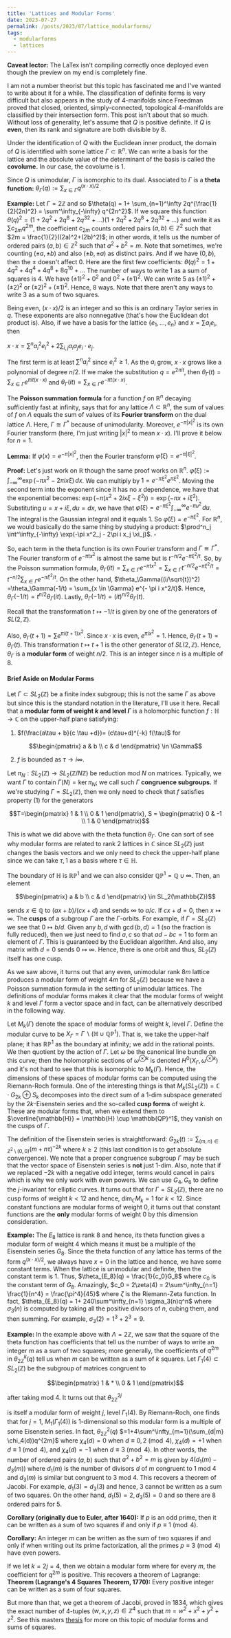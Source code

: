 ```yaml
---
title: 'Lattices and Modular Forms'
date: 2023-07-27
permalink: /posts/2023/07/lattice_modularforms/
tags:
  - modularforms
  - lattices
---
```


**Caveat lector:** The LaTex isn't compiling correctly once deployed even though the preview on my end is completely fine.

I am not a number theorist but this topic has fascinated me and I've wanted to write about it for a while. The classification of definite forms is very difficult but also appears in the study of 4-manifolds since Freedman proved that closed, oriented, simply-connected, topological 4-manifolds are classified by their intersection form. This post isn't about that so much. Without loss of generality, let's assume that $Q$ is positive definite. If $Q$ is **even**, then its rank and signature are both divisible by 8.

Under the identification of $Q$ with the Euclidean inner product, the domain of $Q$ is identified with some lattice $\Gamma \subset \mathbb{R}^n$. We can write a basis for the lattice and the absolute value of the determinant of the basis is called the **covolume.** In our case, the covolume is 1. 

Since $Q$ is unimodular, $\Gamma$ is isomorphic to its dual. Associated to $\Gamma$ is a **theta function:**
$\theta_\Gamma(q) := \sum_{x\in \Gamma} q^{(x \cdot x)/2}$.

**Example:** Let $\Gamma = 2 \mathbb{Z}$ and so $\theta(q) = 1+ \sum_{n=1}^\infty 2q^{\frac{1}{2}(2n)^2} = \sum^\infty_{-\infty} q^{2n^2}$. If we square this function $\theta(q)^2 = (1+2q^2+2q^8+2q^{32}+...)(1+2q^2+2q^8+2q^{32}+...)$ and write it as $\sum c_{2m}q^{2m}$, the coefficient $c_{2m}$ counts ordered pairs $(a,b) \in \mathbb{Z}^2$ such that $2m = \frac{1}{2}((2a)^2+(2b)^2)$; in other words, it tells us the number of ordered pairs $(a,b) \in \mathbb{Z}^2$ such that $a^2+b^2 = m$. Note that sometimes, we're counting $(\pm a,\pm b)$ and also $(\pm b,\pm a)$ as distinct pairs. And if we have $(0,b)$, then the $\pm$ doesn't affect 0. Here are the first few coefficients:
$\theta(q)^2 = 1 + 4q^2+4q^4+4q^8+8q^{10}+...$
The number of ways to write $1$ as a sum of squares is 4. We have $(\pm 1)^2 + 0^2$ and $0^2 + (\pm 1)^2$. We can write 5 as $(\pm 1)^2+(\pm 2)^2$ or $(\pm 2)^2 + (\pm 1)^2$. Hence, 8 ways. Note that there aren't any ways to write 3 as a sum of two squares.

Being even, $(x\cdot x)/2$ is an integer and so this is an ordinary Taylor series in $q$. These exponents are also nonnegative (that's how the Euclidean dot product is). Also, if we have a basis for the lattice $\{e_1,...,e_n\}$ and $x = \sum a_i e_i$, then 

$x\cdot x = \sum^n a^2_i e^2_i + 2\sum_{i,j} a_i a_j e_i\cdot e_j$. 

The first term is at least $\sum^n a^2_i$ since $e^2_i \geq 1$. As the $a_i$ grow, $x\cdot x$ grows like a polynomial of degree $n/2$. If we make the substitution $q = e^{2\pi i t}$, then $\theta_\Gamma(t) = \sum_{x \in \Gamma} e^{\pi it (x\cdot x)}$ and
$\theta_\Gamma(it ) = \sum_{x \in \Gamma} e^{-\pi t (x\cdot x)}$.

The **Poisson summation formula** for a function $f$ on $\mathbb{R}^n$ decaying sufficiently fast at infinity, says that for any lattice $\Lambda \subset \mathbb{R}^n$, the sum of values of $f$ on $\Lambda$ equals the sum of values of its **Fourier transform** on the dual lattice $\Lambda$. Here, $\Gamma \cong \Gamma^*$ because of unimodularity. Moreover, $e^{-\pi |x|^2}$ is its own Fourier transform (here, I'm just writing $|x|^2$ to mean $x \cdot x$). I'll prove it below for $n=1$.

**Lemma:** If $\varphi(x) = e^{-\pi |x|^2}$, then the Fourier transform $\hat{\varphi}(\xi) = e^{-\pi |\xi|^2}$.

**Proof:** Let's just work on $\mathbb{R}$ though the same proof works on $\mathbb{R}^n$. $\hat{\varphi}(\xi):= \int^\infty_{-\infty} \exp(-\pi x^2-2\pi ix \xi) \, dx$. We can multiply by $1 = e^{-\pi \xi^2} e^{\pi \xi^2}$. Moving the second term into the exponent since it has no $x$ dependence, we have that the exponential becomes: $\exp(-\pi(x^2+2ix \xi -\xi^2)) = \exp(-\pi x+i\xi^2)$. Substituting $u = x+i\xi, du = dx$, we have that $\hat{\varphi}(\xi) = e^{-\pi \xi^2} \int^\infty_{-\infty}  e^{-\pi u^2}\, du$. The integral is the Gaussian integral and it equals 1. So $\hat{\varphi}(\xi) = e^{-\pi \xi^2}$. For $\mathbb{R}^n$, we would basically do the same thing by studying a product: $\prod^n_j \int^\infty_{-\infty} \exp(-\pi x^2_j - 2\pi i x_j \xi_j)$. $\square$

So, each term in the theta function is its own Fourier transform and $\Gamma \cong \Gamma^*$. The Fourier transform of $e^{-\pi t x^2}$ is almost the same but is $t^{-n/2}e^{-\pi \xi^2/t}$. So, by the Poisson summation formula, $\theta_\Gamma(it) = \sum_{x \in \Gamma} e^{-\pi t x^2} = \sum_{x \in \Gamma} t^{-n/2} e^{-\pi \xi^2/t} = t^{-n/2} \sum_{x \in \Gamma} e^{-\pi \xi^2/t}$. On the other hand, $\theta_\Gamma((i/\sqrt{t})^2) =\theta_\Gamma(-1/t) = \sum_{x \in \Gamma} e^{- \pi i x^2/t}$. Hence, $\theta_\Gamma(-1/t) = t^{n/2}\theta_\Gamma(it)$. Lastly, $\theta_\Gamma(-1/t) = (it)^{n/2}\theta_\Gamma(t)$.

Recall that the transformation $t \mapsto -1/t$ is given by one of the generators of $SL(2,\mathbb{Z})$. 

Also, $\theta_\Gamma(t + 1) = \sum e^{\pi i(t+1)x^2}$. Since $x\cdot x$ is even, $e^{\pi i x^2} = 1$. Hence, $\theta_\Gamma(t+1) = \theta_\Gamma(t)$. This transformation $t \mapsto t+1$ is the other generator of $SL(2,\mathbb{Z})$. Hence, $\theta_\Gamma$ is a **modular form** of weight $n/2$. This is an integer since $n$ is a multiple of 8.

#### Brief Aside on Modular Forms

Let $\Gamma \subset SL_2(\mathbb{Z})$ be a finite index subgroup; this is not the same $\Gamma$ as above but since this is the standard notation in the literature, I'll use it here. Recall that a **modular form of weight $k$ and level $\Gamma$** is a holomorphic function $f:\mathbb{H} \to \mathbb{C}$ on the upper-half plane satisfying:
1. $f(\frac{a\tau + b}{c \tau +d})= (c\tau+d)^{-k} f(\tau)$ for
```math
\begin{pmatrix} a & b \\ c & d \end{pmatrix} \in \Gamma
```
2. $f$ is bounded as $\tau \to i \infty$.

Let $\pi_N:SL_2(\mathbb{Z}) \to SL_2(\mathbb{Z}/N\mathbb{Z})$ be reduction mod $N$ on matrices. Typically, we want $\Gamma$ to contain $\Gamma(N) = \ker \pi_N$; we call such $\Gamma$ **congruence subgroups.** If we're studying $\Gamma = SL_2(\mathbb{Z})$, then we only need to check that $f$ satisfies property (1) for the generators 
```math
T=\begin{pmatrix} 1 & 1 \\ 0 & 1 \end{pmatrix}, S = \begin{pmatrix} 0 & -1 \\ 1 & 0 \end{pmatrix}
```
This is what we did above with the theta function $\theta_\Gamma$. One can sort of see why modular forms are related to rank 2 lattices in $\mathbb{C}$ since $SL_2(\mathbb{Z})$ just changes the basis vectors and we only need to check the upper-half plane since we can take $\tau, 1$ as a basis where $\tau \in \mathbb{H}$.

The boundary of $\mathbb{H}$ is $\mathbb{RP}^1$ and we can also consider $\mathbb{QP}^1 = \mathbb{Q} \cup \infty$. Then, an element 
```math
\begin{pmatrix} a & b \\ c & d \end{pmatrix} \in SL_2(\mathbb{Z})
```
sends $x \in \mathbb{Q}$ to $(ax+b)/(cx+d)$ and sends $\infty$ to $a/c$. If $cx+d = 0$, then $x \mapsto \infty$. The **cusps** of a subgroup $\Gamma$ are the $\Gamma$-orbits. For example, if $\Gamma = SL_2(\mathbb{Z})$ we see that $0 \mapsto b/d$. Given any $b,d$ with $\gcd(b,d) = 1$ (so the fraction is fully reduced), then we just need to find $a,c$ so that $ad-bc=1$ to form an element of $\Gamma$. This is guaranteed by the Euclidean algorithm. And also, any matrix with $d=0$ sends $0 \mapsto \infty$. Hence, there is one orbit and thus, $SL_2(\mathbb{Z})$ itself has one cusp.

As we saw above, it turns out that any even, unimodular rank $8m$ lattice produces a modular form of weight $4m$ for $SL_2(\mathbb{Z})$ because we have a Poisson summation formula in the setting of unimodular lattices. The definitions of modular forms makes it clear that the modular forms of weight $k$ and level $\Gamma$ form a vector space and in fact, can be alternatively described in the following way. 

Let $M_k(\Gamma)$ denote the space of modular forms of weight $k$, level $\Gamma$. Define the modular curve to be $X_\Gamma = \Gamma ∖ ( \mathbb{H} \cup \mathbb{QP}^1)$. That is, we take the upper-half plane; it has $\mathbb{RP}^1$ as the boundary at infinity; we add in the rational points. We then quotient by the action of $\Gamma$. Let $\omega$ be the canonical line bundle on this curve; then the holomorphic sections of $\omega^{\otimes k}$ is denoted $H^0(X_\Gamma,\omega^{\otimes k})$ and it's not hard to see that this is isomorphic to $M_k(\Gamma)$. Hence, the dimensions of these spaces of modular forms can be computed using the Riemann-Roch formula. One of the interesting things is that $M_k(SL_2(\mathbb{Z})) = \mathbb{C}\cdot G_{2k} \oplus S_k$ decomposes into the direct sum of a 1-dim subspace generated by the $2k$-Eisenstein series and the so-called **cusp forms** of weight $k$. These are modular forms that, when we extend them to $\overline{\mathbb{H}} = \mathbb{H} \cup \mathbb{QP}^1$, they vanish on the cusps of $\Gamma$.

The definition of the Eisenstein series is straightforward:
$G_{2k}(t):= \sum_{(m,n) \in \mathbb{Z}^2 \setminus (0,0)} (m+n \tau)^{-2k}$ where $k \geq 2$ (this last condition is to get absolute convergence). We note that a proper congruence subgroup $\Gamma$ may be such that the vector space of Eisenstein series is **not** just 1-dim. Also, note that if we replaced $-2k$ with a negative odd integer, terms would cancel in pairs which is why we only work with even powers. We can use $G_4,G_6$ to define the $j$-invariant for elliptic curves. It turns out that for $\Gamma = SL_2(\mathbb{Z})$, there are no cusp forms of weight $k < 12$ and hence, $\dim_\mathbb{C} M_k = 1$ for $k<12$. Since constant functions are modular forms of weight 0, it turns out that constant functions are the **only** modular forms of weight 0 by this dimension consideration.

**Example:** The $E_8$ lattice is rank 8 and hence, its theta function gives a modular form of weight 4 which means it must be a multiple of the Eisenstein series $G_8$. Since the theta function of any lattice has terms of the form $q^{(x \cdot x)/2}$, we always have $x=0$ in the lattice and hence, we have some constant terms. When the lattice is unimodular and definite, then the constant term is 1. Thus, $\theta_{E_8}(q) = \frac{1}{c_0}G_8$ where $c_0$ is the constant term of $G_8$. Amazingly, $c_0 = 2\zeta(4) = 2\sum^\infty_{n=1} \frac{1}{n^4} = \frac{\pi^4}{45}$ where $\zeta$ is the Riemann-Zeta function.
In fact, $\theta_{E_8}(q) = 1+ 240\sum^\infty_{n=1} \sigma_3(n)q^n$ where $\sigma_3(n)$ is computed by taking all the positive divisors of $n$, cubing them, and then summing. For example, $\sigma_3(2) = 1^3+2^3 = 9$.

**Example:** In the example above with $\Lambda = 2\mathbb{Z}$, we saw that the square of the theta function has coefficients that tell us the number of ways to write an integer $m$ as a sum of two squares; more generally, the coefficients of $q^{2m}$ in $\theta^k_{2\mathbb{Z}}(q)$ tell us when $m$ can be written as a sum of $k$ squares. Let $\Gamma_1(4) \subset SL_2(\mathbb{Z})$ be the subgroup of matrices congruent to 
```math
\begin{pmatrix} 1 & * \\ 0 & 1 \end{pmatrix}
```
after taking mod 4. It turns out that $\theta^{2j}_{2\mathbb{Z}}$ 

is itself a modular form of weight $j$, level $\Gamma_1(4)$. By Riemann-Roch, one finds that for $j=1$, $M_1(\Gamma_1(4))$ is 1-dimensional so this modular form is a multiple of some Eisenstein series. In fact,
$\theta^2_{2\mathbb{Z}}(q)$ $=1+4\sum^\infty_{m=1}(\sum_{d|m} \chi_4(d))q^{2m}$ where $\chi_4(d)=0$ when $d \equiv 0,2 \pmod{4}$, $\chi_4(d)=+1$ when $d \equiv 1 \pmod{4}$, and $\chi_4(d)=-1$ when $d \equiv 3 \pmod{4}$. In other words, the number of ordered pairs $(a,b)$ such that $a^2+b^2 = m$ is given by $4(d_1(m)-d_3(m))$ where $d_1(m)$ is the number of divisors $d$ of $m$ congruent to 1 mod 4 and $d_3(m)$ is similar but congruent to 3 mod 4. This recovers a theorem of Jacobi.
For example, $d_1(3)=d_3(3)$ and hence, 3 cannot be written as a sum of two squares. On the other hand, $d_1(5) = 2,d_3(5)=0$ and so there are 8 ordered pairs for 5.

**Corollary (originally due to Euler, after 1640):** If $p$ is an odd prime, then it can be written as a sum of two squares if and only if $p \equiv 1 \pmod{4}$.

**Corollary:** An integer $m$ can be written as the sum of two squares if and only if when writing out its prime factorization, all the primes $p \equiv 3 \pmod{4}$ have even powers.

If we let $k=2j = 4$, then we obtain a modular form where for every $m$, the coefficient for $q^{2m}$ is positive. This recovers a theorem of Lagrange:
**Theorem (Lagrange's 4 Squares Theorem, 1770):** Every positive integer can be written as a sum of four squares.

But more than that, we get a theorem of Jacobi, proved in 1834, which gives the exact number of 4-tuples $(w,x,y,z) \in \mathbb{Z}^4$ such that $m=w^2+x^2+y^2+z^2$. See this masters [thesis](https://www.universiteitleiden.nl/binaries/content/assets/science/mi/scripties/varmamaster.pdf) for more on this topic of modular forms and sums of squares.
